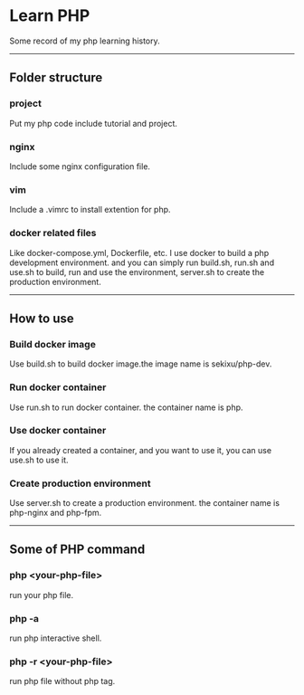 # Learn PHP

Some record of my php learning history.

---

## Folder structure

### project

Put my php code include tutorial and project.

### nginx

Include some nginx configuration file.

### vim

Include a .vimrc to install extention for php.

### docker related files

Like docker-compose.yml, Dockerfile, etc.
I use docker to build a php development environment. and you can simply run build.sh, run.sh and use.sh to build, run and use the environment, server.sh to create the production environment.

---

## How to use

### Build docker image

Use build.sh to build docker image.the image name is sekixu/php-dev.

### Run docker container

Use run.sh to run docker container. the container name is php.

### Use docker container

If you already created a container, and you want to use it, you can use use.sh to use it.

### Create production environment

Use server.sh to create a production environment. the container name is php-nginx and php-fpm.

<!-- ### Use vim

When your container is running, you can use vim to edit your php file. I have already installed some vim extention for php. You can use `:PluginInstall` in vim to install them. -->

---

## Some of PHP command

### php \<your-php-file>

run your php file.

### php -a

run php interactive shell.

### php -r \<your-php-file>

run php file without php tag.
